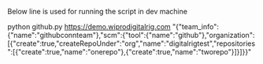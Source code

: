 Below line is used for running the script in dev machine

python github.py https://demo.wiprodigitalrig.com "{\"team_info\":{\"name\":\"githubconnteam\"},\"scm\":{\"tool\":{\"name\":\"github\"},\"organization\":[{\"create\":true,\"createRepoUnder\":\"org\",\"name\":\"digitalrigtest\",\"repositories\":[{\"create\":true,\"name\":\"onerepo\"},{\"create\":true,\"name\":\"tworepo\"}]}]}}"
